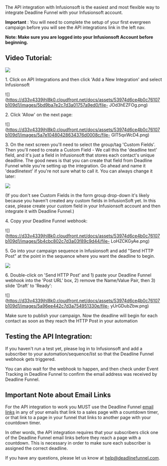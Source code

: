 The API integration with Infusionsoft is the easiest and most flexible way to
integrate Deadline Funnel with your Infusionsoft account.

**Important** : You will need to complete the setup of your first evergreen
campaign before you will see the API integrations link in the left nav.

**Note: Make sure you are logged into your Infusionsoft Account before
beginning.**

##  **Video Tutorial:**

![](https://fast.wistia.com/embed/medias/vudcwlgjdo/swatch)

1\.  Click on API Integrations and then click 'Add a New Integration' and select Infusionsoft 

![](https://d33v4339jhl8k0.cloudfront.net/docs/assets/53974d6ce4b0c76107b109d1/images/5bd9ba7e2c7d3a01757a9ed0/file-
JOd3hEZFOg.png)


2\. Click 'Allow' on the next page: 

![](https://d33v4339jhl8k0.cloudfront.net/docs/assets/53974d6ce4b0c76107b109d1/images/5a7e10480428634376d0008c/file-
GIT5qxWcD4.png)


3\. On the next screen you'll need to select the group/tag 'Custom Fields'. Then you'll need to create a Custom Field - 
     We call this the 'deadline text' field, and it's just a field in Infusionsoft that stores each contact's unique deadline. 
     The good news is that you can create that field from Deadline Funnel while you're setting up the integration. 
     Go ahead and name it 'deadlinetext' if you're not sure what to call it. You can always change it later: 

![](https://d33v4339jhl8k0.cloudfront.net/docs/assets/53974d6ce4b0c76107b109d1/images/5b4cbb9c2c7d3a03f89c9d34/file-4YVZryipZZ.png)

(If you don't see Custom Fields in the form group drop-down it's likely
because you haven't created any custom fields in InfusionSoft yet. In this
case, please create your custom field in your Infusionsoft account and then
integrate it with Deadline Funnel.)


4\. Copy your Deadline Funnel webhook: 

![](https://d33v4339jhl8k0.cloudfront.net/docs/assets/53974d6ce4b0c76107b109d1/images/5b4cbc802c7d3a03f89c9d44/file-
LoHZCKGyAe.png)


5\. Go into your campaign sequence in Infusionsoft and add "Send HTTP Post" at the point in the sequence where you want the deadline to begin. 

![](https://d33v4339jhl8k0.cloudfront.net/docs/assets/53974d6ce4b0c76107b109d1/images/5d0b7ec52c7d3a6b51c6a891/file-8RG6OwToZo.jpg)


6\. Double-click on 'Send HTTP Post' and 1) paste your Deadline Funnel webhook into the 'Post URL' box, 2) remove the Name/Value Pair, then 3) slide 'Draft' to 'Ready': 

![](https://d33v4339jhl8k0.cloudfront.net/docs/assets/53974d6ce4b0c76107b109d1/images/5a96ee442c7d3a754951330e/file-
yUrGDubZbw.png)

Make sure to publish your campaign. Now the deadline will begin for each
contact as soon as they reach the HTTP Post in your automation

## Testing the API Integration:

If you haven't run a test yet, please log in to Infusionsoft and add a
subscriber to your automation/sequence/list so that the Deadline Funnel
webhook gets triggered.

You can also wait for the webhook to happen, and then check under Event
Tracking in Deadline Funnel to confirm the email address was received by
Deadline Funnel.

## Important Note about Email Links

For the API integration to work you MUST use the Deadline Funnel [email
links](http://documentation.deadlinefunnel.com/article/16-expiring-links) in
any of your emails that link to a sales page with a countdown timer, or that
link to a page in your funnel that links to another page with your countdown
timer.

In other words, the API integration requires that your subscribers click one
of the Deadline Funnel email links before they reach a page with a countdown.
This is necessary in order to make sure each subscriber is assigned the
correct deadline.

If you have any questions, please let us know at
[help@deadlinefunnel.com](mailto:mailto:help@deadlinefunnel.com).

